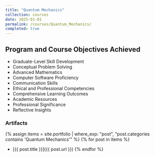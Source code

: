 ```yaml
---
title: "Quantum Mechanics"
collection: courses
date: 2025-01-01
permalink: /courses/Quantum_Mechanics/
completed: true
---
```


## Program and Course Objectives Achieved

- Graduate-Level Skill Development
- Conceptual Problem Solving
- Advanced Mathematics
- Computer Software Proficiency
- Communication Skills
- Ethical and Professional Competencies
- Comprehensive Learning Outcomes
- Academic Resources
- Professional Significance
- Reflective Insights

### Artifacts

{% assign items = site.portfolio | where_exp: "post", "post.categories contains 'Quantum Mechanics'" %}
{% for post in items %}
- [{{ post.title }}]({{ post.url }})
{% endfor %}
